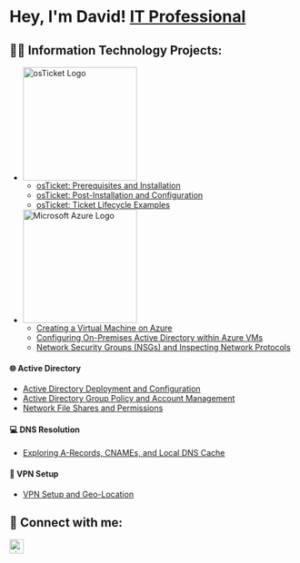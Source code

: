 # Hey, I'm David! [IT Professional](https://www.linkedin.com/in/david-clarke-92428424b/)

## 👨‍💻 Information Technology Projects:

- <img width="200" alt="osTicket Logo" src="https://i.imgur.com/WlrRtaX.png"/>

  - [osTicket: Prerequisites and Installation](https://github.com/DavidClarkeIT/osticket-prereqs)
  - [osTicket: Post-Installation and Configuration](https://github.com/DavidClarkeIT/Post-Installation-and-Configuration)
  - [osTicket: Ticket Lifecycle Examples](https://github.com/DavidClarkeIT/Ticket-Lifecycle)

- <img width="200" alt="Microsoft Azure Logo" src="https://i.imgur.com/YbXYQxk.png"/>

  - [Creating a Virtual Machine on Azure](https://github.com/DavidClarkeIT/Virtual-Machine)
  - [Configuring On-Premises Active Directory within Azure VMs](https://github.com/vincentchachere/azure-on-prem-ad)
  - [Network Security Groups (NSGs) and Inspecting Network Protocols](https://github.com/vincentchachere/azure-network-protocols)
 
#### 🌐 Active Directory

  - [Active Directory Deployment and Configuration](https://github.com/vincentchachere/Active-Directory-Infrastructure-Deployment-and-Configuration)
  - [Active Directory Group Policy and Account Management](https://github.com/vincentchachere/Group-Policy-and-Managing-Accounts)
  - [Network File Shares and Permissions](https://github.com/vincentchachere/Network-File-Shares-and-Permissions)

#### 💻 DNS Resolution

  - [Exploring A-Records, CNAMEs, and Local DNS Cache](https://github.com/vincentchachere/DNS-Fundamentals)

#### 📡 VPN Setup

  - [VPN Setup and Geo-Location](https://github.com/vincentchachere/VPN-Setup-and-Geo-location-Testing)

## 🤳 Connect with me:

[<img width="25" alt="vincentchachere | LinkedIn" width="22px" src="https://cdn.jsdelivr.net/npm/simple-icons@v3/icons/linkedin.svg" />][linkedin]

[linkedin]:https://www.linkedin.com/in/david-clarke-92428424b
